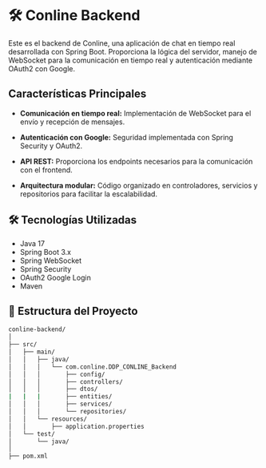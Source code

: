 # 🛠️ Conline Backend

Este es el backend de Conline, una aplicación de chat en tiempo real desarrollada con Spring Boot. Proporciona la lógica del servidor, manejo de WebSocket para la comunicación en tiempo real y autenticación mediante OAuth2 con Google.




## Características Principales


- **Comunicación en tiempo real:** Implementación de WebSocket para el envío y recepción de mensajes.

- **Autenticación con Google:** Seguridad implementada con Spring Security y OAuth2.

- **API REST:** Proporciona los endpoints necesarios para la comunicación con el frontend.

- **Arquitectura modular:** Código organizado en controladores, servicios y repositorios para facilitar la escalabilidad.
## 🛠️ Tecnologías Utilizadas

- Java 17
- Spring Boot 3.x
- Spring WebSocket
- Spring Security
- OAuth2 Google Login
- Maven
## 📂 Estructura del Proyecto

```bash
conline-backend/
│
├── src/
│   ├── main/
│   │   ├── java/
│   │   │   └── com.conline.DDP_CONLINE_Backend
│   │   │       ├── config/         
│   │   │       ├── controllers/     
│   │   │       ├── dtos/
|   |   |       ├── entities/         
│   │   │       ├── services/       
│   │   │       └── repositories/     
│   │   └── resources/
│   │       ├── application.properties         
│   └── test/
│       └── java/                     
│
├── pom.xml   

```
